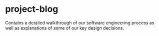 # project-blog
Contains a detailed walkthrough of our software engineering process as well as explanations of some of our key design decisions.

